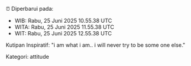 ⏰ Diperbarui pada:
- WIB: Rabu, 25 Juni 2025 10.55.38 UTC
- WITA: Rabu, 25 Juni 2025 11.55.38 UTC
- WIT: Rabu, 25 Juni 2025 12.55.38 UTC

Kutipan Inspiratif:
"i am what i am.. i will never try to be some one else."


Kategori: attitude

